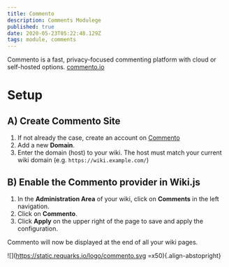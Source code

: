 ```yaml
---
title: Commento
description: Comments Modulege
published: true
date: 2020-05-23T05:22:48.129Z
tags: module, comments
---
```


Commento is a fast, privacy-focused commenting platform with cloud or self-hosted options.
[commento.io](https://commento.io/)

# Setup

## A) Create Commento Site

1. If not already the case, create an account on [Commento](https://commento.io/)
1. Add a new **Domain**.
1. Enter the domain (host) to your wiki. The host must match your current wiki domain (e.g. `https://wiki.example.com/`)

## B) Enable the Commento provider in Wiki.js

1. In the **Administration Area** of your wiki, click on **Comments** in the left navigation.
1. Click on **Commento**.
1. Click **Apply** on the upper right of the page to save and apply the configuration.

Commento will now be displayed at the end of all your wiki pages.

![](https://static.requarks.io/logo/commento.svg =x50){.align-abstopright}
  
